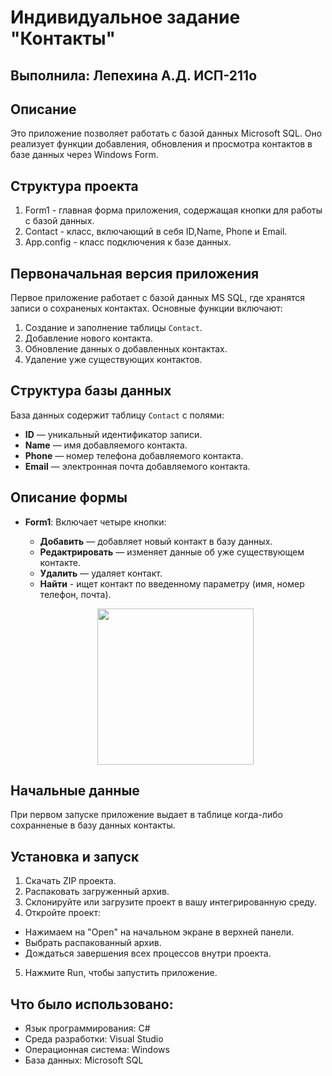 # Индивидуальное задание "Контакты"
## Выполнила: Лепехина А.Д. ИСП-211о

## Описание
Это приложение позволяет работать с базой данных Microsoft SQL. Оно реализует функции добавления, обновления и просмотра контактов в базе данных через Windows Form.

## Структура проекта
1. Form1 - главная форма приложения, содержащая кнопки для работы с базой данных.
2. Contact - класс, включающий в себя ID,Name, Phone и Email.
3. App.config - класс подключения к базе данных.
   
## Первоначальная версия приложения
Первое приложение работает с базой данных MS SQL, где хранятся записи о сохраненых контактах. Основные функции включают:
1. Создание и заполнение таблицы `Contact`.
2. Добавление нового контакта.
3. Обновление данных о добавленных контактах.
4. Удаление уже существующих контактов.

## Структура базы данных
База данных содержит таблицу `Contact` с полями:
- **ID** — уникальный идентификатор записи.
- **Name** — имя добавляемого контакта.
- **Phone** — номер телефона добавляемого контакта.
- **Email** — электронная почта добавляемого контакта.

## Описание формы
- **Form1**: Включает четыре кнопки:
    - **Добавить** — добавляет новый контакт в базу данных.
    - **Редактрировать** — изменяет данные об уже существующем контакте.
    - **Удалить** — удаляет контакт.
    - **Найти** - ищет контакт по введенному параметру (имя, номер телефон, почта).
      
    <p align="center">
    <img src="https://github.com/user-attachments/assets/ecf3208e-9b79-4f8c-bf16-76e4a0f36cb3" width="250">
    </p> 


## Начальные данные
При первом запуске приложение выдает в таблице когда-либо сохранненые в базу данных контакты.


## Установка и запуск
1. Скачать ZIP проекта.
2. Распаковать загруженный архив.
3. Склонируйте или загрузите проект в вашу интегрированную среду. 
4. Откройте проект:
 - Нажимаем на "Open" на начальном экране в верхней панели.
 - Выбрать распакованный архив.
 - Дождаться завершения всех процессов внутри проекта.
5. Нажмите Run, чтобы запустить приложение.

## Что было использовано:
- Язык программирования: C#
- Среда разработки: Visual Studio
- Операционная система: Windows
- База данных: Microsoft SQL
